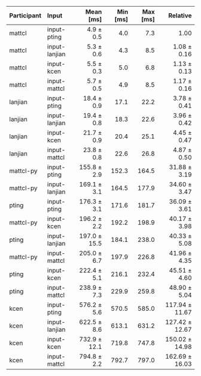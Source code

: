 | Participant | Input | Mean [ms] | Min [ms] | Max [ms] | Relative |
|:---|:---|---:|---:|---:|---:|
| mattcl | input-pting | 4.9 ± 0.5 | 4.0 | 7.3 | 1.00 |
| mattcl | input-lanjian | 5.3 ± 0.6 | 4.3 | 8.5 | 1.08 ± 0.16 |
| mattcl | input-kcen | 5.5 ± 0.3 | 5.0 | 6.8 | 1.13 ± 0.13 |
| mattcl | input-mattcl | 5.7 ± 0.5 | 4.9 | 8.5 | 1.17 ± 0.16 |
| lanjian | input-pting | 18.4 ± 0.9 | 17.1 | 22.2 | 3.78 ± 0.41 |
| lanjian | input-lanjian | 19.4 ± 0.8 | 18.3 | 22.6 | 3.96 ± 0.42 |
| lanjian | input-kcen | 21.7 ± 0.9 | 20.4 | 25.1 | 4.45 ± 0.47 |
| lanjian | input-mattcl | 23.8 ± 0.8 | 22.6 | 26.8 | 4.87 ± 0.50 |
| mattcl-py | input-pting | 155.8 ± 2.9 | 152.3 | 164.5 | 31.88 ± 3.19 |
| mattcl-py | input-lanjian | 169.1 ± 3.1 | 164.5 | 177.9 | 34.60 ± 3.47 |
| pting | input-pting | 176.3 ± 3.1 | 171.6 | 181.7 | 36.09 ± 3.61 |
| mattcl-py | input-kcen | 196.2 ± 2.2 | 192.2 | 198.9 | 40.17 ± 3.98 |
| pting | input-lanjian | 197.0 ± 15.5 | 184.1 | 238.0 | 40.33 ± 5.08 |
| mattcl-py | input-mattcl | 205.0 ± 6.7 | 197.9 | 226.8 | 41.96 ± 4.35 |
| pting | input-kcen | 222.4 ± 5.1 | 216.1 | 232.4 | 45.51 ± 4.60 |
| pting | input-mattcl | 238.9 ± 7.3 | 229.9 | 259.8 | 48.90 ± 5.04 |
| kcen | input-pting | 576.2 ± 5.6 | 570.5 | 585.0 | 117.94 ± 11.67 |
| kcen | input-lanjian | 622.5 ± 8.6 | 613.1 | 631.2 | 127.42 ± 12.67 |
| kcen | input-kcen | 732.9 ± 12.1 | 719.8 | 747.8 | 150.02 ± 14.98 |
| kcen | input-mattcl | 794.8 ± 2.2 | 792.7 | 797.0 | 162.69 ± 16.03 |

